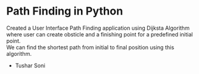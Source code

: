# Path Finding in Python
Created a User Interface Path Finding application using Dijksta Algorithm where user can create obsticle and a finishing point for a predefined initial point.<br>We can find the shortest path from initial to final position using this algorithm.
<br>
- Tushar Soni